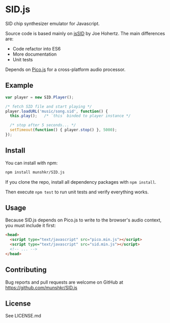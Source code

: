 # SID.js

SID chip synthesizer emulator for Javascript.

Source code is based mainly on [jsSID](https://github.com/jhohertz/jsSID) by
Joe Hohertz.  The main differences are:

  * Code refactor into ES6
  * More documentation
  * Unit tests

Depends on [Pico.js](https://mohayonao.github.io/pico.js/) for a cross-platform
audio processor.

## Example

```javascript
var player = new SID.Player();

/* fetch SID file and start playing */
player.loadURL('music/song.sid', function() {
  this.play();   /* `this` binded to player instance */

  /* stop after 5 seconds... */
  setTimeout(function() { player.stop() }, 5000);
});
```


## Install

You can install with npm:

```bash
npm install munshkr/SID.js
```

If you clone the repo, install all dependency packages with `npm install`.

Then execute `npm test` to run unit tests and verify everything works.


## Usage

Because SID.js depends on Pico.js to write to the browser's audio context, you must
include it first:

```html
<head>
  <script type="text/javascript" src="pico.min.js"></script>
  <script type="text/javascript" src="sid.min.js"></script>
  <!-- ... -->
</head>
```

## Contributing

Bug reports and pull requests are welcome on GitHub at
https://github.com/munshkr/SID.js


## License

See LICENSE.md
